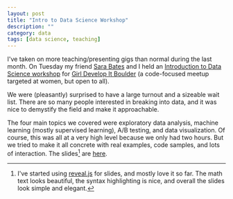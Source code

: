 ```yaml
---
layout: post
title: "Intro to Data Science Workshop"
description: ""
category: data
tags: [data science, teaching]
---
```

I've taken on more teaching/presenting gigs than normal during the last month. On Tuesday my friend [Sara Bates](https://twitter.com/batessara) and I held an [Introduction to Data Science workshop](http://www.meetup.com/Girl-Develop-It-Boulder-Denver/events/221089154/) for [Girl Develop It Boulder](http://www.meetup.com/Girl-Develop-It-Boulder-Denver/) (a code-focused meetup targeted at women, but open to all).

We were (pleasantly) surprised to have a large turnout and a sizeable wait list. There are so many people interested in breaking into data, and it was nice to demystify the field and make it approachable.

The four main topics we covered were exploratory data analysis, machine learning (mostly supervised learning), A/B testing, and data visualization. Of course, this was all at a very high level because we only had two hours. But we tried to make it all concrete with real examples, code samples, and lots of interaction. The slides[^1] are [here](https://www.dropbox.com/s/v1x8tnyr2r9niu4/Intro_Data_Science_GDI.pdf).

[^1]: I've started using [reveal.js](lab.hakim.se/reveal-js) for slides, and mostly love it so far. The math text looks beautiful, the syntax highlighting is nice, and overall the slides look simple and elegant. 


